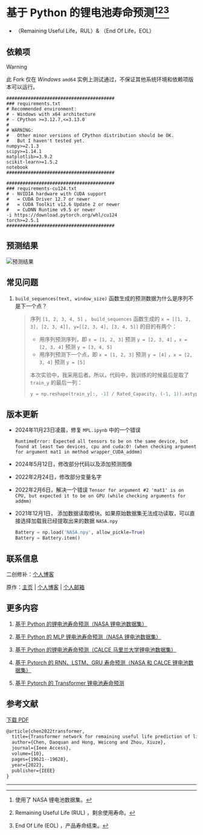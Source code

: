 # 基于 Python 的锂电池寿命预测[^1][^2][^3]

- （Remaining Useful Life，RUL）& （End Of Life，EOL）

## 依赖项

> [!WARNING]
>
> 此 Fork 仅在 *Windows* `amd64` 实例上测试通过，不保证其他系统环境和依赖项版本可以运行。

```text
########################################
### requirements.txt
# Recommended environment:
# - Windows with x64 architecture
# - CPython >=3.12.7,<=3.13.0
#
# WARNING:
#   Other minor versions of CPython distribution should be OK.
#   But I haven't tested yet.
numpy>=2.1.3
scipy>=1.14.1
matplotlib>=3.9.2
scikit-learn>=1.5.2
notebook
########################################

########################################
### requirements-cu124.txt
# - NVIDIA hardware with CUDA support
#   = CUDA Driver 12.7 or newer
#   = CUDA Toolkit v12.6 Update 2 or newer
#   = CuDNN Runtime v9.5 or newer
-i https://download.pytorch.org/whl/cu124
torch>=2.5.1
########################################
```

## 预测结果

![预测结果](./figures/prediction_nasa.png)

## 常见问题

1. `build_sequences(text, window_size)` 函数生成的预测数据为什么是序列不是下一个点？

   > 序列 `[1, 2, 3, 4, 5]` ， `build_sequences` 函数生成的 `x = [[1, 2, 3], [2, 3, 4]], y=[[2, 3, 4], [3, 4, 5]]` 的目的有两个：
   >
   > - 用序列预测序列，即 `x = [1, 2, 3]` 预测 `y = [2, 3, 4]` ，`x = [2, 3, 4]` 预测 `y = [3, 4, 5]`
   > - 用序列预测下一个点，即 `x = [1, 2, 3]` 预测 `y = [4]` ，`x = [2, 3, 4]` 预测 `y = [5]`
   >
   > 本次实验中，我采用后者。所以，代码中，我训练的时候最后是取了 `train_y` 的最后一列：
   >
   > ```python
   > y = np.reshape(train_y[:, -1] / Rated_Capacity, (-1, 1)).astype(np.float32)
   > ```

## 版本更新

- 2024年11月23日凌晨，修复 `MPL.ipynb` 中的一个错误

    `RuntimeError: Expected all tensors to be on the same device, but found at least two devices, cpu and cuda:0! (when checking argument for argument mat1 in method wrapper_CUDA_addmm)`

- 2024年5月12日，修改部分代码以及添加预测图像

- 2022年2月24日，修改部分变量名字

- 2022年2月6日，解决一个错误
    `Tensor for argument #2 'mat1' is on CPU, but expected it to be on GPU (while checking arguments for addmm)`

- 2021年12月1日， 添加数据读取模块。如果原始数据集无法成功读取，可以直接选择加载我已经提取出来的数据 `NASA.npy`

    ```python
    Battery = np.load('NASA.npy', allow_pickle=True)
    Battery = Battery.item()
    ```

## 联系信息

二创修补：[个人博客](https://blog.dragon1573.wang/)

原作：[主页](http://zhouxiuze.com) | [个人博客](http://snailwish.com) | [个人邮箱](mailto:zhouxiuze@foxmail.com)

## 更多内容

1. [基于 Python 的锂电池寿命预测（NASA 锂电池数据集）](https://snailwish.com/395/)

2. [基于 Python 的 MLP 锂电池寿命预测（NASA 锂电池数据集）](https://snailwish.com/427/)

3. [基于 Python 的锂电池寿命预测（CALCE 马里兰大学锂电池数据集）](https://snailwish.com/437/)

4. [基于 Pytorch 的 RNN、LSTM、GRU 寿命预测（NASA 和 CALCE 锂电池数据集）](https://snailwish.com/497/)

5. [基于 Pytorch 的 Transformer 锂电池寿命预测](https://snailwish.com/555/)

## 参考文献

[下载 PDF](https://github.com/XiuzeZhou/xiuzezhou.github.io/tree/main/pub/Transformer.pdf)

```tex
@article{chen2022transformer,
  title={Transformer network for remaining useful life prediction of lithium-ion batteries},
  author={Chen, Daoquan and Hong, Weicong and Zhou, Xiuze},
  journal={Ieee Access},
  volume={10},
  pages={19621--19628},
  year={2022},
  publisher={IEEE}
}
```

-----

[^1]: 使用了 NASA 锂电池数据集。
[^2]: Remaining Useful Life (RUL) ，剩余使用寿命。
[^3]: End Of Life (EOL) ，产品寿命结束。

